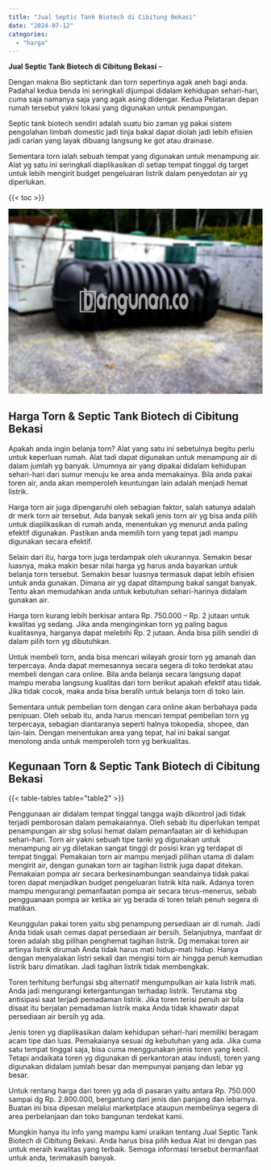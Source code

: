 ```yaml
---
title: "Jual Septic Tank Biotech di Cibitung Bekasi"
date: "2024-07-12"
categories: 
  - "harga"
---
```


**Jual Septic Tank Biotech di Cibitung Bekasi** –

Dengan makna Bio septictank dan torn sepertinya agak aneh bagi anda. Padahal kedua benda ini seringkali dijumpai didalam kehidupan sehari-hari, cuma saja namanya saja yang agak asing didengar. Kedua Pelataran depan rumah tersebut yakni lokasi yang digunakan untuk penampungan.

Septic tank biotech sendiri adalah suatu bio zaman yg pakai sistem pengolahan limbah domestic jadi tinja bakal dapat diolah jadi lebih efisien jadi carian yang layak dibuang langsung ke got atau drainase.

Sementara torn ialah sebuah tempat yang digunakan untuk menampung air. Alat yg satu ini seringkali diaplikasikan di setiap tempat tinggal dg target untuk lebih mengirit budget pengeluaran listrik dalam penyedotan air yg diperlukan.

{{< toc >}}

![Jual Septic Tank Biotech di Cibitung Bekasi](/images/jual-bio-septictank-27.png)

## Harga Torn & Septic Tank Biotech di Cibitung Bekasi

Apakah anda ingin belanja torn? Alat yang satu ini sebetulnya begitu perlu untuk keperluan rumah. Alat tadi dapat digunakan untuk menampung air di dalam jumlah yg banyak. Umumnya air yang dipakai didalam kehidupan sehari-hari dari sumur menuju ke area anda memakainya. Bila anda pakai toren air, anda akan memperoleh keuntungan lain adalah menjadi hemat listrik.

Harga torn air juga dipengaruhi oleh sebagian faktor, salah satunya adalah dr merk torn air tersebut. Ada banyak sekali jenis torn air yg bisa anda pilih untuk diaplikasikan di rumah anda, menentukan yg menurut anda paling efektif digunakan. Pastikan anda memilih torn yang tepat jadi mampu digunakan secara efektif.

Selain dari itu, harga torn juga terdampak oleh ukurannya. Semakin besar luasnya, maka makin besar nilai harga yg harus anda bayarkan untuk belanja torn tersebut. Semakin besar luasnya termasuk dapat lebih efisien untuk anda gunakan. Dimana air yg dapat ditampung bakal sangat banyak. Tentu akan memudahkan anda untuk kebutuhan sehari-harinya didalam gunakan air.

Harga torn kurang lebih berkisar antara Rp. 750.000 – Rp. 2 jutaan untuk kwalitas yg sedang. Jika anda menginginkan torn yg paling bagus kualitasnya, harganya dapat melebihi Rp. 2 jutaan. Anda bisa pilih sendiri di dalam pilih torn yg dibutuhkan.

Untuk membeli torn, anda bisa mencari wilayah grosir torn yg amanah dan terpercaya. Anda dapat memesannya secara segera di toko terdekat atau membeli dengan cara online. Bila anda belanja secara langsung dapat mampu meraba langsung kualitas dari torn berikut apakah efektif atau tidak. Jika tidak cocok, maka anda bisa beralih untuk belanja torn di toko lain.

Sementara untuk pembelian torn dengan cara online akan berbahaya pada penipuan. Oleh sebab itu, anda harus mencari tempat pembelian torn yg terpercaya, sebagian diantaranya seperti halnya tokopedia, shopee, dan lain-lain. Dengan menentukan area yang tepat, hal ini bakal sangat menolong anda untuk memperoleh torn yg berkualitas.

## Kegunaan Torn & Septic Tank Biotech di Cibitung Bekasi

{{< table-tables table="table2" >}}

Penggunaan air didalam tempat tinggal tangga wajib dikontrol jadi tidak terjadi pemborosan dalam pemakaiannya. Oleh sebab itu diperlukan tempat penampungan air sbg solusi hemat dalam pemanfaatan air di kehidupan sehari-hari. Torn air yakni sebuah tipe tanki yg digunakan untuk menampung air yg diletakan sangat tinggi dr posisi kran yg terdapat di tempat tinggal. Pemakaian torn air mampu menjadi pilihan utama di dalam mengirit air, dengan gunakan torn air tagihan listrik juga dapat ditekan. Pemakaian pompa air secara berkesinambungan seandainya tidak pakai toren dapat menjadikan budget pengeluaran listrik kita naik. Adanya toren mampu mengurangi pemanfaatan pompa air secara terus-menerus, sebab pengguanaan pompa air ketika air yg berada di toren telah penuh segera di matikan.

Keunggulan pakai toren yaitu sbg penampung persediaan air di rumah. Jadi Anda tidak usah cemas dapat persediaan air bersih. Selanjutnya, manfaat dr toren adalah sbg pilihan penghemat tagihan listrik. Dg memakai toren air artinya listrik dirumah Anda tidak harus mati hidup-mati hidup. Hanya dengan menyalakan listri sekali dan mengisi torn air hingga penuh kemudian listrik baru dimatikan. Jadi tagihan listrik tidak membengkak.

Toren terhitung berfungsi sbg alternatif mengumpulkan air kala listrik mati. Anda jadi mengurangi ketergantungan terhadap listrik. Terutama sbg antisipasi saat terjadi pemadaman listrik. Jika toren terisi penuh air bila disaat itu berjalan pemadaman listrik maka Anda tidak khawatir dapat persediaan air bersih yg ada.

Jenis toren yg diaplikasikan dalam kehidupan sehari-hari memiliki beragam acam tipe dan luas. Pemakaianya sesuai dg kebutuhan yang ada. Jika cuma satu tempat tinggal saja, bisa cuma menggunakan jenis toren yang kecil. Tetapi andaikata toren yg digunakan di perkantoran atau industi, toren yang digunakan didalam jumlah besar dan mempunyai panjang dan lebar yg besar.

Untuk rentang harga dari toren yg ada di pasaran yaitu antara Rp. 750.000 sampai dg Rp. 2.800.000, bergantung dari jenis dan panjang dan lebarnya. Buatan ini bisa dipesan melalui marketplace ataupun membelinya segera di area perbelanjaan dan toko bangunan terdekat kami.

Mungkin hanya itu info yang mampu kami uraikan tentang Jual Septic Tank Biotech di Cibitung Bekasi. Anda harus bisa pilih kedua Alat ini dengan pas untuk meraih kwalitas yang terbaik. Semoga informasi tersebut bermanfaat untuk anda, terimakasih banyak.

